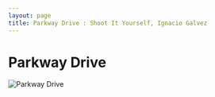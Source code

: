 ```yaml
---
layout: page
title: Parkway Drive : Shoot It Yourself, Ignacio Galvez
---
```


# Parkway Drive

![Parkway Drive](http://assets.farmhouse.co/publishing/1-shoot-it-yourself/images/parkway-drive-1.jpg)
